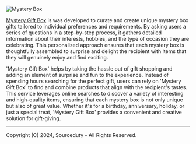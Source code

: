 ![Mystery Box](https://github.com/sourceduty/Mystery_Gift_Box/assets/123030236/a8fc19ef-5a1d-40af-81a5-e1864a2fb0dd)

[Mystery Gift Box](https://chatgpt.com/g/g-N5aLjXu5L-mystery-gift-box) is was developed to curate and create unique mystery box gifts tailored to individual preferences and requirements. By asking users a series of questions in a step-by-step process, it gathers detailed information about their interests, hobbies, and the type of occasion they are celebrating. This personalized approach ensures that each mystery box is thoughtfully assembled to surprise and delight the recipient with items that they will genuinely enjoy and find exciting.

'Mystery Gift Box' helps by taking the hassle out of gift shopping and adding an element of surprise and fun to the experience. Instead of spending hours searching for the perfect gift, users can rely on 'Mystery Gift Box' to find and combine products that align with the recipient's tastes. This service leverages online searches to discover a variety of interesting and high-quality items, ensuring that each mystery box is not only unique but also of great value. Whether it's for a birthday, anniversary, holiday, or just a special treat, 'Mystery Gift Box' provides a convenient and creative solution for gift-giving.

***
Copyright (C) 2024, Sourceduty - All Rights Reserved.
